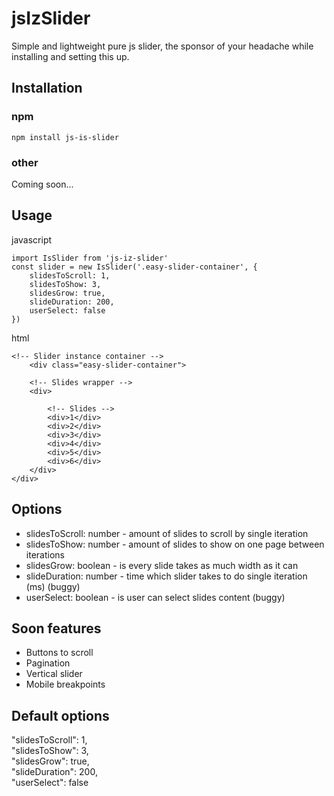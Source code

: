 # jsIzSlider

Simple and lightweight pure js slider, the sponsor of your headache while installing and setting this up.

## Installation

### npm
`npm install js-is-slider`

### other
Coming soon...

## Usage
javascript

    import IsSlider from 'js-iz-slider'
    const slider = new IsSlider('.easy-slider-container', {
        slidesToScroll: 1,
        slidesToShow: 3,
        slidesGrow: true,
        slideDuration: 200,
        userSelect: false
    })

    
html
    
    <!-- Slider instance container -->
        <div class="easy-slider-container">

        <!-- Slides wrapper -->
        <div>

            <!-- Slides -->
            <div>1</div>
            <div>2</div>
            <div>3</div>
            <div>4</div>
            <div>5</div>
            <div>6</div>
        </div>
    </div>




## Options

- slidesToScroll: number -  amount of slides to scroll by single iteration
- slidesToShow: number - amount of slides to show on one page between iterations
- slidesGrow: boolean - is every slide takes as much width as it can
- slideDuration: number - time which slider takes to do single iteration (ms) (buggy)
- userSelect: boolean - is user can select slides content (buggy)

## Soon features
- Buttons to scroll
- Pagination
- Vertical slider
- Mobile breakpoints

## Default options
"slidesToScroll": 1,<br>
"slidesToShow": 3, <br>
"slidesGrow": true, <br>
"slideDuration": 200, <br>
"userSelect": false